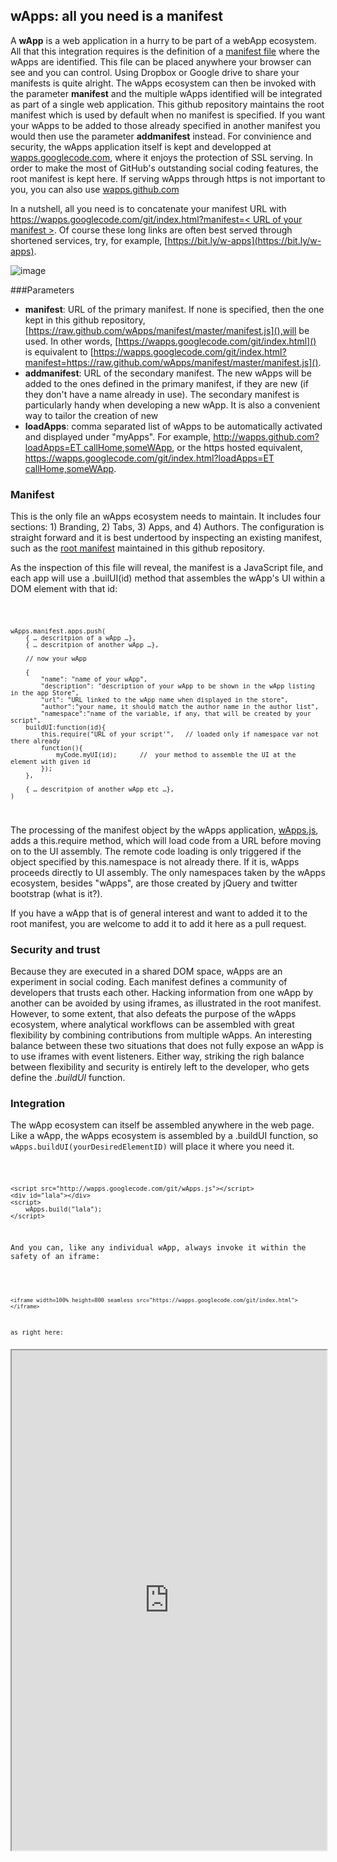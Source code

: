 wApps: all you need is a manifest
----
A **wApp** is a web application in a hurry to be part of a webApp ecosystem. All that this integration requires is the definition of a [manifest file](#manifest) where the wApps are identified. This file can be placed anywhere your browser can see and you can control. Using Dropbox or Google drive to share your manifests is quite alright. The wApps ecosystem can then be invoked with the parameter **manifest** and the multiple wApps identified will be integrated as part of a single web application. This github repository maintains the root manifest which is used by default when no manifest is specified. If you want your wApps to be added to those already specified in another manifest you would then use the parameter **addmanifest** instead. For convinience and security, the wApps application itself is kept and developped at [wapps.googlecode.com](http://wapps.googlecode.com), where it enjoys the protection of SSL serving. In order to make the most of GitHub's outstanding social coding features, the root manifest is kept here. If serving wApps through https is not important to you, you can also use [wapps.github.com](http://wapps.github.com)

In a nutshell, all you need is to concatenate your manifest URL with 
[https://wapps.googlecode.com/git/index.html?manifest=< URL of your manifest >](https://wapps.googlecode.com/git/index.html). Of course these long links are often best served through shortened services, try, for example, [https://bit.ly/w-apps](https://bit.ly/w-apps).

![image](http://wapps.googlecode.com/git/ScreenShot.png)

###Parameters
* **manifest**: URL of the primary manifest. If none is specified, then the one kept in this github repository,[https://raw.github.com/wApps/manifest/master/manifest.js](),will be used. In other words, [https://wapps.googlecode.com/git/index.html]() is equivalent to [https://wapps.googlecode.com/git/index.html?manifest=https://raw.github.com/wApps/manifest/master/manifest.js]().
* **addmanifest**: URL of the secondary manifest. The new wApps will be added to the ones defined in the primary manifest, if they are new (if they don't have a name already in use). The secondary manifest is particularly handy when developing a new wApp. It is also a convenient way to tailor the creation of new 
* **loadApps**: comma separated list of wApps to be automatically activated and displayed under "myApps". For example, [http://wapps.github.com?loadApps=ET callHome,someWApp](), or the https hosted equivalent, [https://wapps.googlecode.com/git/index.html?loadApps=ET callHome,someWApp](). 

### Manifest
This is the only file an wApps ecosystem needs to maintain. It includes four sections: 1) Branding, 2) Tabs, 3) Apps, and 4) Authors. The configuration is straight forward and it is best undertood by inspecting an existing manifest, such as the [root manifest](https://github.com/wApps/manifest/blob/master/manifest.js) maintained in this github repository. 

As the inspection of this file will reveal, the manifest is a JavaScript file, and each app will use a .builUI(id) method that assembles the wApp's UI within a DOM element with that id:

<code>
	
	wApps.manifest.apps.push(
		{ … descritpion of a wApp …},
		{ … descritpion of another wApp …},
		
		// now your wApp
		
		{ 
			"name": "name of your wApp",
    		"description": "description of your wApp to be shown in the wApp listing in the app Store",
    		"url": "URL linked to the wApp name when displayed in the store",  
    		"author":"your name, it should match the author name in the author list",
    		"namespace":"name of the variable, if any, that will be created by your script",
    	buildUI:function(id){
        	this.require("URL of your script'",   // loaded only if namespace var not there already
            function(){
                myCode.myUI(id);      //  your method to assemble the UI at the element with given id
            });
        },
		
		{ … descritpion of another wApp etc …},
	)
</code>

The processing of the manifest object by the wApps application, [wApps.js](https://code.google.com/p/wapps/source/browse/wApps.js), adds a this.require method, which will load code from a URL before moving on to the UI assembly. The remote code loading is only triggered if the object specified by this.namespace is not already there. If it is, wApps proceeds directly to UI assembly. The only namespaces taken by the wApps ecosystem, besides "wApps", are those created by jQuery and twitter bootstrap (what is it?). 

If you have a wApp that is of general interest and want to added it to the root manifest, you are welcome to add it to add it here as a pull request.

### Security and trust
Because they are executed in a shared DOM space, wApps are an experiment in social coding. Each manifest defines a community of developers that trusts each other. Hacking information from one wApp by another can be avoided by using iframes, as illustrated in the root manifest. However, to some extent, that also defeats the purpose of the wApps ecosystem, where analytical workflows can be assembled with great flexibility by combining contributions from multiple wApps. An interesting balance between these two situations that does not fully expose an wApp is to use iframes with event listeners. Either way, striking the righ balance between flexibility and security is entirely left to the developer, who gets define the *.buildUI* function.

### Integration
The wApp ecosystem can itself be assembled anywhere in the web page. Like a wApp, the wApps ecosystem is assembled by a .buildUI function, so <code> wApps.buildUI(yourDesiredElementID)</code> will place it where you need it.

<code>
	
	<script src="http://wapps.googlecode.com/git/wApps.js"></script>
	<div id="lala"></div>
	<script>
		wApps.build("lala");
	</script>

And you can, like any individual wApp, always invoke it within the safety of an iframe:

<code> 

	<iframe width=100% height=800 seamless src="https://wapps.googlecode.com/git/index.html"></iframe> 
as right here:
<iframe width=100% height=800 seamless src="https://wapps.googlecode.com/git/index.html"></iframe>


